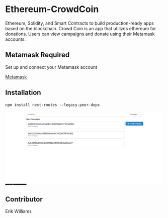 # Ethereum-CrowdCoin

 Ethereum, Solidity, and Smart Contracts to build production-ready apps based on the blockchain. Crowd Coin is an app that utilizes ethereum for donations. Users can view campaigns and donate using their Metamask accounts.
 
 ## Metamask Required
 
 Set up and connect your Metamask account
 
 [Metamask](https://metamask.io/)
 
 ## Installation
 
 ```
 npm install next-routes --legacy-peer-deps
 
 ```
 
 ![Screenshot](kick.png)
 
 ## Contributor
 Erik Williams

